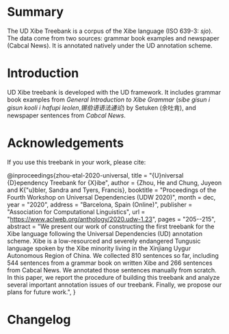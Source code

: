 # Summary

The UD Xibe Treebank is a corpus of the Xibe language (ISO 639-3: *sjo*). The data come from two sources: grammar book examples and newspaper (Cabcal News). It is annotated natively under the UD annotation scheme.

# Introduction

UD Xibe treebank is developed with the UD framework. It includes grammar book examples from *General Introduction to Xibe Grammar* (*sibe gisun i gisun kooli i hafupi leolen*,*锡伯语语法通论*) by Setuken (佘吐肯), and newspaper sentences from *Cabcal News*.

# Acknowledgements

If you use this treebank in your work, please cite:

@inproceedings{zhou-etal-2020-universal,
    title = "{U}niversal {D}ependency Treebank for {X}ibe",
    author = {Zhou, He  and
      Chung, Juyeon  and
      K{\"u}bler, Sandra  and
      Tyers, Francis},
    booktitle = "Proceedings of the Fourth Workshop on Universal Dependencies (UDW 2020)",
    month = dec,
    year = "2020",
    address = "Barcelona, Spain (Online)",
    publisher = "Association for Computational Linguistics",
    url = "https://www.aclweb.org/anthology/2020.udw-1.23",
    pages = "205--215",
    abstract = "We present our work of constructing the first treebank for the Xibe language following the Universal Dependencies (UD) annotation scheme. Xibe is a low-resourced and severely endangered Tungusic language spoken by the Xibe minority living in the Xinjiang Uygur Autonomous Region of China. We collected 810 sentences so far, including 544 sentences from a grammar book on written Xibe and 266 sentences from Cabcal News. We annotated those sentences manually from scratch. In this paper, we report the procedure of building this treebank and analyze several important annotation issues of our treebank. Finally, we propose our plans for future work.",
}

# Changelog



